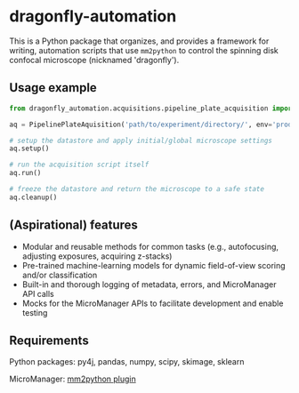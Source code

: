# dragonfly-automation
This is a Python package that organizes, and provides a framework for writing, automation scripts that use `mm2python` to control the spinning disk confocal microscope (nicknamed 'dragonfly'). 


## Usage example

```python
from dragonfly_automation.acquisitions.pipeline_plate_acquisition import PipelinePlateAcquisition

aq = PipelinePlateAquisition('path/to/experiment/directory/', env='prod', verbose=True)

# setup the datastore and apply initial/global microscope settings
aq.setup()

# run the acquisition script itself
aq.run()

# freeze the datastore and return the microscope to a safe state
aq.cleanup()

```

## (Aspirational) features
* Modular and reusable methods for common tasks (e.g., autofocusing, adjusting exposures, acquiring z-stacks)
* Pre-trained machine-learning models for dynamic field-of-view scoring and/or classification
* Built-in and thorough logging of metadata, errors, and MicroManager API calls
* Mocks for the MicroManager APIs to facilitate development and enable testing


## Requirements
Python packages: py4j, pandas, numpy, scipy, skimage, sklearn

MicroManager: [mm2python plugin](https://github.com/czbiohub/mm2python)

